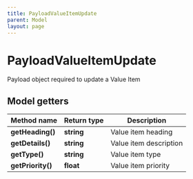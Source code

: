 ```yaml
---
title: PayloadValueItemUpdate
parent: Model
layout: page
---
```


# PayloadValueItemUpdate

Payload object required to update a Value Item

## Model getters

Method name | Return type | Description
------------ | ------------- | -------------
**getHeading()** | **string** | Value item heading
**getDetails()** | **string** | Value item description
**getType()** | **string** | Value item type
**getPriority()** | **float** | Value item priority

